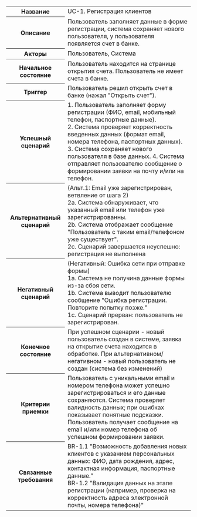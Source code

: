 <table>
    <tr>
        <th>Название</th>
        <td>UC-1. Регистрация клиентов</td>
    </tr>
    <tr>
        <th>Описание</th>
        <td>
        Пользователь заполняет данные в форме регистрации, система сохраняет нового пользователя, у пользователя появляется счет в банке.</td>
    </tr>
    <tr>
        <th>Акторы</th>
        <td>Пользователь, Система</td>
    </tr>
    <tr>
        <th>Начальное состояние</th>
        <td>Пользователь находится на странице открытия счета. Пользователь не имеет счета в банке.</td>
    </tr>
    <tr>
        <th>Триггер</th>
        <td>Пользователь решил открыть счет в банке (нажал "Открыть счет").</td>
    </tr>
    <tr>
        <th>Успешный сценарий</th>
        <td>
            1. Пользователь заполняет форму регистрации (ФИО, email, мобильный телефон, паспортные данные).<br>
            2. Cистема проверяет корректность введенных данных (формат email, номера телефона, паспортных данных).<br>
            3. Система сохраняет нового пользователя в базе данных.
            4. Система отправляет пользователю сообщение о формировании заявки на почту и/или на телефон.
        </td>
    </tr>
    <tr>
        <th>Альтернативный сценарий</th>
        <td>
            (Альт.1: Email уже зарегистрирован, ветвление от шага 2)<br>
            2а. Система обнаруживает, что указанный email или телефон уже зарегистрированны.<br>
            2b. Система отображает сообщение "Пользователь с таким email/телефоном уже существует".<br>
            2с. Сценарий завершается неуспешно: регистрация не выполнена
        </td>
    </tr>
    <tr>
        <th>Негативный сценарий</th>
        <td>
            (Негативный: Ошибка сети при отправке формы)<br>
            1а. Система не получина данные формы из-за сбоя сети.<br>
            1b. Система выводит пользователю сообщение "Ошибка регистрации. Повторите попытку позже."<br>
            1с. Сценарий прерван: пользователь не зарегистрирован.
        </td>
    </tr>
    <tr>
        <th>Конечное состояние</th>
        <td>
            При успешном сценарии - новый пользователь создан в системе, заявка на открытие счета находится в обработке.
            При альтернативном/негативном - новый пользователь не создан (система без изменений)
        </td>
    </tr>
    <tr>
        <th>Критерии приемки</th>
        <td>
            Пользователь с уникальными email и номером телефона может успешно зарегистрироваться и его данные сохраняются. Система проверяет валидность данных; при ошибках показывает понятные подсказки. Пользователь получает сообщение на email и/или номер телефона об успешном формировании заявки.
        </td>
    </tr>
    <tr>
        <th>Связанные требования</th>
        <td>
            BR-1.1 "Возможность добавления новых клиентов с указанием персональных данных: ФИО, дата рождения, адрес, контактная информация, паспортные данные."<br>
            BR-1.2 "Валидация данных на этапе регистрации (например, проверка на корректность адреса электронной почты, номера телефона)"
        </td>
    </tr>
</table>